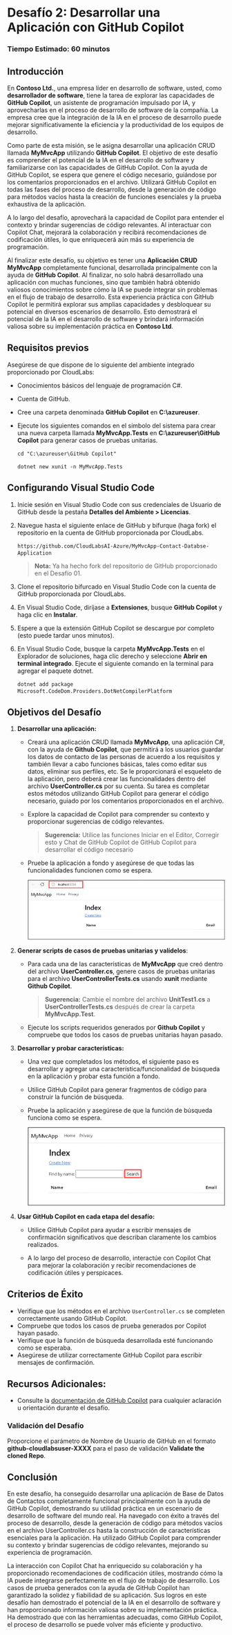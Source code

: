 # Desafío 2: Desarrollar una Aplicación con GitHub Copilot

### Tiempo Estimado: 60 minutos

## Introducción

En **Contoso Ltd.**, una empresa líder en desarrollo de software, usted, como **desarrollador de software**, tiene la tarea de explorar las capacidades de **GitHub Copilot**, un asistente de programación impulsado por IA, y aprovecharlas en el proceso de desarrollo de software de la compañía. La empresa cree que la integración de la IA en el proceso de desarrollo puede mejorar significativamente la eficiencia y la productividad de los equipos de desarrollo.

Como parte de esta misión, se le asigna desarrollar una aplicación CRUD llamada **MyMvcApp** utilizando **GitHub Copilot**. El objetivo de este desafío es comprender el potencial de la IA en el desarrollo de software y familiarizarse con las capacidades de GitHub Copilot. Con la ayuda de GitHub Copilot, se espera que genere el código necesario, guiándose por los comentarios proporcionados en el archivo. Utilizará GitHub Copilot en todas las fases del proceso de desarrollo, desde la generación de código para métodos vacíos hasta la creación de funciones esenciales y la prueba exhaustiva de la aplicación.

A lo largo del desafío, aprovechará la capacidad de Copilot para entender el contexto y brindar sugerencias de código relevantes. Al interactuar con Copilot Chat, mejorará la colaboración y recibirá recomendaciones de codificación útiles, lo que enriquecerá aún más su experiencia de programación.

Al finalizar este desafío, su objetivo es tener una **Aplicación CRUD MyMvcApp** completamente funcional, desarrollada principalmente con la ayuda de **GitHub Copilot**. Al finalizar, no solo habrá desarrollado una aplicación con muchas funciones, sino que también habrá obtenido valiosos conocimientos sobre cómo la IA se puede integrar sin problemas en el flujo de trabajo de desarrollo. Esta experiencia práctica con GitHub Copilot le permitirá explorar sus amplias capacidades y desbloquear su potencial en diversos escenarios de desarrollo. Esto demostrará el potencial de la IA en el desarrollo de software y brindará información valiosa sobre su implementación práctica en **Contoso Ltd**.
  
## Requisitos previos

Asegúrese de que dispone de lo siguiente del ambiente integrado proporcionado por CloudLabs:

- Conocimientos básicos del lenguaje de programación C#.
- Cuenta de GitHub.
- Cree una carpeta denominada **GitHub Copilot** en **C:\azureuser**.
- Ejecute los siguientes comandos en el símbolo del sistema para crear una nueva carpeta llamada **MyMvcApp.Tests** en **C:\azureuser\GitHub Copilot** para generar casos de pruebas unitarias.

  ```
  cd "C:\azureuser\GitHub Copilot"
  ```
  ```
  dotnet new xunit -n MyMvcApp.Tests
  ```

## Configurando Visual Studio Code

1. Inicie sesión en Visual Studio Code con sus credenciales de Usuario de GitHub desde la pestaña **Detalles del Ambiente > Licencias**.

2. Navegue hasta el siguiente enlace de GitHub y bifurque (haga fork) el repositorio en la cuenta de GitHub proporcionada por CloudLabs.

   ```
   https://github.com/CloudLabsAI-Azure/MyMvcApp-Contact-Databse-Application
   ```

   > **Nota:** Ya ha hecho fork del repositorio de GitHub proporcionado en el Desafío 01.
   
3. Clone el repositorio bifurcado en Visual Studio Code con la cuenta de GitHub proporcionada por CloudLabs.

4. En Visual Studio Code, diríjase a **Extensiones**, busque **GitHub Copilot** y haga clic en **Instalar**.

5. Espere a que la extensión GitHub Copilot se descargue por completo (esto puede tardar unos minutos).

6. En Visual Studio Code, busque la carpeta **MyMvcApp.Tests** en el Explorador de soluciones, haga clic derecho y seleccione **Abrir en terminal integrado**. Ejecute el siguiente comando en la terminal para agregar el paquete dotnet.

      ```
      dotnet add package Microsoft.CodeDom.Providers.DotNetCompilerPlatform
      ```

## Objetivos del Desafío
1. **Desarrollar una aplicación:** 

      - Creará una aplicación CRUD llamada **MyMvcApp**, una aplicación C#, con la ayuda de **Github Copilot**, que permitirá a los usuarios guardar los datos de contacto de las personas de acuerdo a los requisitos y también llevar a cabo funciones básicas, tales como editar sus datos, eliminar sus perfiles, etc. Se le proporcionará el esqueleto de la aplicación, pero deberá crear las funcionalidades dentro del archivo **UserController.cs** por su cuenta. Su tarea es completar estos métodos utilizando GitHub Copilot para generar el código necesario, guiado por los comentarios proporcionados en el archivo.

      - Explore la capacidad de Copilot para comprender su contexto y proporcionar sugerencias de código relevantes.
        >**Sugerencia:** Utilice las funciones Iniciar en el Editor, Corregir esto y Chat de GitHub Copilot de GitHub Copilot para desarrollar el código necesario

      - Pruebe la aplicación a fondo y asegúrese de que todas las funcionalidades funcionen como se espera.
  
        ![](../../media/challenge3-mymvcapp-localhost.png)

   <validation step="daaa3f6f-00f1-437a-8f35-01b59fb2da41" />

   <validation step="c7f107a0-97a2-4442-9cef-b14297fd5b7a" />

2. **Generar scripts de casos de pruebas unitarias y valídelos**:

      - Para cada una de las características de **MyMvcApp** que creó dentro del archivo **UserController.cs**, genere casos de pruebas unitarias para el archivo **UserControllerTests.cs** usando **xunit** mediante **Github Copilot**.
        >**Sugerencia:** Cambie el nombre del archivo **UnitTest1.cs** a **UserControllerTests.cs** después de crear la carpeta **MyMvcApp.Test**.

      - Ejecute los scripts requeridos generados por **Github Copilot** y compruebe que todos los casos de pruebas unitarias hayan pasado.

3. **Desarrollar y probar características:** 

      - Una vez que completados los métodos, el siguiente paso es desarrollar y agregar una característica/funcionalidad de búsqueda en la aplicación y probar esta función a fondo.
        
      - Utilice GitHub Copilot para generar fragmentos de código para construir la función de búsqueda.

      - Pruebe la aplicación y asegúrese de que la función de búsqueda funciona como se espera.
  
        ![](../../media/challenge3-mymvcapp-search.png)

4. **Usar GitHub Copilot en cada etapa del desafío:**

      - Utilice GitHub Copilot para ayudar a escribir mensajes de confirmación significativos que describan claramente los cambios realizados.

      - A lo largo del proceso de desarrollo, interactúe con Copilot Chat para mejorar la colaboración y recibir recomendaciones de codificación útiles y perspicaces.
  
## Criterios de Éxito

- Verifique que los métodos en el archivo `UserController.cs` se completen correctamente usando GitHub Copilot.
- Compruebe que todos los casos de prueba generados por Copilot hayan pasado.
- Verifique que la función de búsqueda desarrollada esté funcionando como se esperaba.
- Asegúrese de utilizar correctamente GitHub Copilot para escribir mensajes de confirmación.

## Recursos Adicionales:

- Consulte la [documentación de GitHub Copilot](https://github.com/github/copilot-docs) para cualquier aclaración u orientación durante el desafío.
  
### Validación del Desafío

Proporcione el parámetro de Nombre de Usuario de GitHub en el formato **github-cloudlabsuser-XXXX** para el paso de validación **Validate the cloned Repo**.

## Conclusión  
En este desafío, ha conseguido desarrollar una aplicación de Base de Datos de Contactos completamente funcional principalmente con la ayuda de GitHub Copilot, demostrando su utilidad práctica en un escenario de desarrollo de software del mundo real.
Ha navegado con éxito a través del proceso de desarrollo, desde la generación de código para métodos vacíos en el archivo UserController.cs hasta la construcción de características esenciales para la aplicación. Ha utilizado GitHub Copilot para comprender su contexto y brindar sugerencias de código relevantes, mejorando su experiencia de programación.

La interacción con Copilot Chat ha enriquecido su colaboración y ha proporcionado recomendaciones de codificación útiles, mostrando cómo la IA puede integrarse perfectamente en el flujo de trabajo de desarrollo. Los casos de prueba generados con la ayuda de GitHub Copilot han garantizado la solidez y fiabilidad de su aplicación. Sus logros en este desafío han demostrado el potencial de la IA en el desarrollo de software y han proporcionado información valiosa sobre su implementación práctica. Ha demostrado que con las herramientas adecuadas, como GitHub Copilot, el proceso de desarrollo se puede volver más eficiente y productivo.
  


